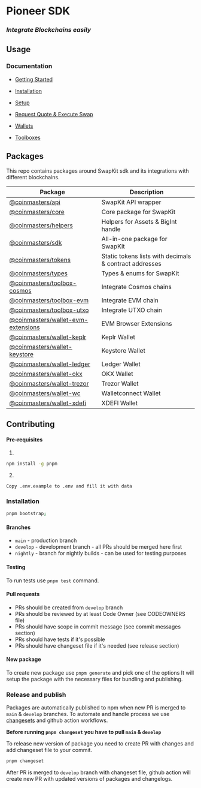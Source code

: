 # Pioneer SDK

### _Integrate Blockchains easily_

## Usage

### Documentation

- [Getting Started](https://docs.thorswap.finance/swapkit-docs)
- [Installation](https://docs.thorswap.finance/swapkit-docs/swapkit-sdk/install-swapkit-sdk)
- [Setup](https://docs.thorswap.finance/swapkit-docs/swapkit-sdk/set-up-the-sdk)
- [Request Quote & Execute Swap](https://docs.thorswap.finance/swapkit-docs/swapkit-sdk/request-route-and-execute-swap)

- [Wallets](https://docs.thorswap.finance/swapkit-docs/swapkit-sdk/wallets)
- [Toolboxes](https://docs.thorswap.finance/swapkit-docs/swapkit-sdk/toolboxes)

## Packages

This repo contains packages around SwapKit sdk and its integrations with different blockchains.

| Package                                                                                                             | Description                                            |
| ------------------------------------------------------------------------------------------------------------------- | ------------------------------------------------------ |
| [@coinmasters/api](https://docs.thorswap.finance/swapkit-docs/references/swapkit-sdk-methods/core)                      | SwapKit API wrapper                                    |
| [@coinmasters/core](https://docs.thorswap.finance/swapkit-docs/references/swapkit-sdk-methods/core-1)                   | Core package for SwapKit                               |
| [@coinmasters/helpers](https://docs.thorswap.finance/swapkit-docs/references/swapkit-sdk-methods/core-2)                | Helpers for Assets & BigInt handle                     |
| [@coinmasters/sdk](https://docs.thorswap.finance/swapkit-docs/references/swapkit-sdk-methods/core-3)                    | All-in-one package for SwapKit                         |
| [@coinmasters/tokens](https://docs.thorswap.finance/swapkit-docs/references/swapkit-sdk-methods/core-4)                 | Static tokens lists with decimals & contract addresses |
| [@coinmasters/types](https://docs.thorswap.finance/swapkit-docs/references/swapkit-sdk-methods/core-5)                  | Types & enums for SwapKit                              |
| [@coinmasters/toolbox-cosmos](https://docs.thorswap.finance/swapkit-docs/swapkit-sdk/toolboxes/cosmos)                  | Integrate Cosmos chains                                |
| [@coinmasters/toolbox-evm](https://docs.thorswap.finance/swapkit-docs/swapkit-sdk/toolboxes/evm)                        | Integrate EVM chain                                    |
| [@coinmasters/toolbox-utxo](https://docs.thorswap.finance/swapkit-docs/swapkit-sdk/toolboxes/utxo)                      | Integrate UTXO chain                                   |
| [@coinmasters/wallet-evm-extensions](https://docs.thorswap.finance/swapkit-docs/swapkit-sdk/wallets/evm-web-extensions) | EVM Browser Extensions                                 |
| [@coinmasters/wallet-keplr](https://docs.thorswap.finance/swapkit-docs/swapkit-sdk/wallets/keplr)                       | Keplr Wallet                                           |
| [@coinmasters/wallet-keystore](https://docs.thorswap.finance/swapkit-docs/swapkit-sdk/wallets/keystore)                 | Keystore Wallet                                        |
| [@coinmasters/wallet-ledger](https://docs.thorswap.finance/swapkit-docs/swapkit-sdk/wallets/ledger)                     | Ledger Wallet                                          |
| [@coinmasters/wallet-okx](https://docs.thorswap.finance/swapkit-docs/swapkit-sdk/wallets/okx)                  | OKX Wallet                                   |
| [@coinmasters/wallet-trezor](https://docs.thorswap.finance/swapkit-docs/swapkit-sdk/wallets/trezor)                     | Trezor Wallet                                          |
| [@coinmasters/wallet-wc](https://docs.thorswap.finance/swapkit-docs/swapkit-sdk/wallets/walletconnect)                  | Walletconnect Wallet                                   |
| [@coinmasters/wallet-xdefi](https://docs.thorswap.finance/swapkit-docs/swapkit-sdk/wallets/xdefi)                       | XDEFI Wallet                                           |

## Contributing

#### Pre-requisites

1.

```bash
npm install -g pnpm
```

2.

```pre
Copy .env.example to .env and fill it with data
```

### Installation

```bash
pnpm bootstrap;
```

#### Branches

- `main` - production branch
- `develop` - development branch - all PRs should be merged here first
- `nightly` - branch for nightly builds - can be used for testing purposes

#### Testing

To run tests use `pnpm test` command.

#### Pull requests

- PRs should be created from `develop` branch
- PRs should be reviewed by at least Code Owner (see CODEOWNERS file)
- PRs should have scope in commit message (see commit messages section)
- PRs should have tests if it's possible
- PRs should have changeset file if it's needed (see release section)

#### New package

To create new package use `pnpm generate` and pick one of the options
It will setup the package with the necessary files for bundling and publishing.

### Release and publish

Packages are automatically published to npm when new PR is merged to `main` & `develop` branches.
To automate and handle process we use [changesets](https://github.com/changesets/changesets) and github action workflows.

<b>Before running `pnpm changeset` you have to pull `main` & `develop`</b>

To release new version of package you need to create PR with changes and add changeset file to your commit.

```bash
pnpm changeset
```

After PR is merged to `develop` branch with changeset file, github action will create new PR with updated versions of packages and changelogs.
